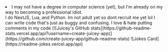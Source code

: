 <li>
I may not have a degree in computer science (yet), but I'm already on my way to becoming a professional idiot.</li>
I do NextJS, Lua, and Python.
Im not adult yet so dont recruit me yet lol
I can write code that's just as buggy and confusing.
I love & hate putting comments in my code
[![Juicey's GitHub stats](https://github-readme-stats.vercel.app/api?username=create-juicey-app)](https://github.com/create-juicey-app/github-readme-stats)
<!---
create-juicey-app/create-juicey-app is a ✨ special ✨ repository because its `README.md` (this file) appears on your GitHub profile.
You can click the Preview link to take a look at your changes.
--->
![Jokes Card](https://readme-jokes.vercel.app/api)
